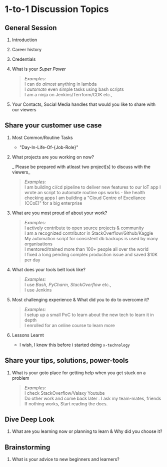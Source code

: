 # 1-to-1 Discussion Topics

## General Session

1. Introduction
1. Career history
1. Credentials
1. What is your _Super Power_

   > _Examples:_  
   > I can do _almost_ anything in lambda  
   > I _automate_ even simple tasks using bash scripts  
   > I am a ninja on Jenkins/Terrform/CDK etc.,

1. Your Contacts, Social Media handles that would you like to share with our viewers

## Share your customer use case

1. Most Common/Routine Tasks
   - "Day-In-Life-Of-{Job-Role}"
1. What projects are you working on now?

   _ Please be prepared with atleast two project[s] to discuss with the viewers_

   > _Examples:_  
   > I am building ci/cd pipeline to deliver new features to our IoT app
   > I wrote an script to automate routine ops works - like health checking apps
   > I am building a "Cloud Centre of Excellance (CCoE)" for a big enterprise

1. What are you most proud of about your work?

   > _Examples:_  
   > I actively contribute to open source projects & community  
   > I am a recognized contributor in StackOverflow/Github/Kaggle  
   > My automation script for consistent db backups is used by many organisations  
   > I mentored/trained more than 100+ people all over the world  
   > I fixed a long pending complex production issue and saved \$10K per day

1. What does your tools belt look like?

   > _Examples:_  
   > I use _Bash, PyCharm, StackOverflow_ etc.,  
   > I use Jenkins

1. Most challenging experience & What did you to do to overcome it?

   > _Examples:_  
   > I setup up a small PoC to learn about the new tech to learn it in depth  
   > I enrolled for an online course to learn more

1. Lessons Learnt
   - I wish, I knew this before i started doing `x-technology`

## Share your tips, solutions, power-tools

1. What is your goto place for getting help when you get stuck on a problem

   > _Examples:_  
   > I check StackOverflow/Valaxy Youtube  
   > Do other work and come back later .
   > I ask my team-mates, friends  
   > If nothing works, Start reading the docs.

## Dive Deep Look

1. What are you learning now or planning to learn & Why did you choose it?

## Brainstorming

1. What is your advice to new beginners and learners?
